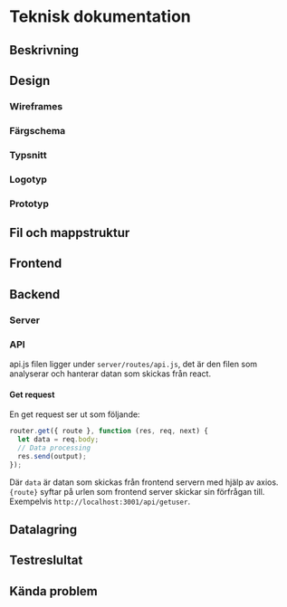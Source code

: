 # Teknisk dokumentation

## Beskrivning

## Design

### Wireframes

### Färgschema

### Typsnitt

### Logotyp

### Prototyp

## Fil och mappstruktur

## Frontend

## Backend

### Server

### API

api.js filen ligger under `server/routes/api.js`, det är den filen som analyserar och hanterar datan som skickas från react.

#### Get request

En get request ser ut som följande:

```js
router.get({ route }, function (res, req, next) {
  let data = req.body;
  // Data processing
  res.send(output);
});
```

Där ```data``` är datan som skickas från frontend servern med hjälp av axios. ``` {route}``` syftar på urlen som frontend server skickar sin förfrågan till. Exempelvis ```http://localhost:3001/api/getuser```.

## Datalagring

## Testreslultat

## Kända problem
